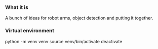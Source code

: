 ### What it is

A bunch of ideas for robot arms, object detection and putting it together.

### Virtual environment

python -m venv venv
source venv/bin/activate
deactivate


